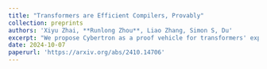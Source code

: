 ```yaml
---
title: "Transformers are Efficient Compilers, Provably"
collection: preprints
authors: 'Xiyu Zhai, **Runlong Zhou**, Liao Zhang, Simon S, Du'
excerpt: "We propose Cybertron as a proof vehicle for transformers' expressive ability and show that for a compilation task, transformers need only a logarithm number of parameters while any recurrent neural network needs at least a linear number of parameters."
date: 2024-10-07
paperurl: 'https://arxiv.org/abs/2410.14706'
---
```

